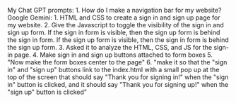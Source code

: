 My Chat GPT prompts: 1. How do I make a navigation bar for my website?
Google Gemini: 1. HTML and CSS to create a sign in and sign up page for my website. 2. Give the Javascript to toggle the visibility of the sign in and sign up form. If the sign in form is visible, then the sign up form is behind the sign in form. If the sign up form is visible, then the sign in form is behind the sign up form. 3. Asked it to analyze the HTML, CSS, and JS for the sign-in page. 4. Make sign in and sign up buttons attached to form boxes 5. "Now make the form boxes center to the page" 6. "make it so that the "sign in" and "sign up" buttons link to the index.html with a small pop up at the top of the screen that should say "Thank you for signing in!" when the "sign in" button is clicked, and it should say "Thank you for signing up!" when the "sign up" button is clicked"
